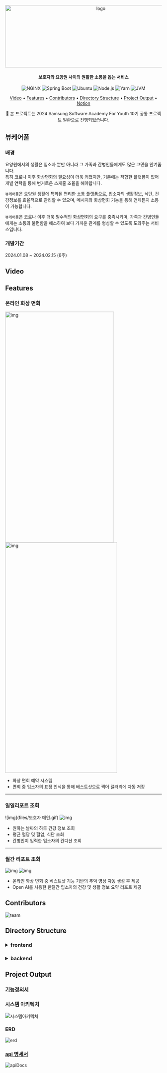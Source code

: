 <div align="center">
    <img src="https://github.com/skagmltn7/skagmltn7/assets/133394749/7a5fef45-7259-45db-9101-8d6b005d5c2a" alt="logo" width="600" height="200"/>
</div>

<div align="center">

#### 보호자와 요양원 사이의 원활한 소통을 돕는 서비스

</div><div align="center">

![NGINX](https://img.shields.io/badge/NGINX-1.25.3-green)
![Spring Boot](https://img.shields.io/badge/Spring%20Boot-3.2.1-brightgreen)
![Ubuntu](https://img.shields.io/badge/Ubuntu-20.04.6%20LTS-orange)
![Node.js](https://img.shields.io/badge/Node.js-20.10.0%20LTS-brightgreen)
![Yarn](https://img.shields.io/badge/Yarn-1.22.21-yellow)
![JVM](https://img.shields.io/badge/JVM-Docker%20image%20openjdk:17--slim-blue)

</div>

<div align="center">
    <a href="#video">Video</a> • 
    <a href="#features">Features</a> •
    <a href="#contributors">Contributors</a> •
    <a href="#directory-structure">Directory Structure</a> •
    <a href="#project-output">Project Output</a> •
    <a href="https://www.notion.so/daminzziA601-71f81b9d61484dc99e9e549473288b04">Notion</a>
</div><div align="center">

📢 본 프로젝트는 2024 Samsung Software Academy For Youth 10기 공통 프로젝트 일환으로 진행되었습니다.

</div>

## 뷰케어풀

### 배경

요양원에서의 생활은 입소자 뿐만 아니라 그 가족과 간병인들에게도 많은 고민을 안겨줍니다.<br/>
특히 코로나 이후 화상면회의 필요성이 더욱 커졌지만, 기존에는 적합한 플랫폼이 없어 개별 연락을 통해 번거로운 스케줄 조율을 해야합니다.

`뷰케어풀`은 요양원 생활에 특화된 편리한 소통 플랫폼으로, 입소자의 생활정보, 식단, 건강정보를 효율적으로 관리할 수 있으며,
메시지와 화상면회 기능을 통해 언제든지 소통이 가능합니다.

`뷰케어풀`은 코로나 이후 더욱 필수적인 화상면회의 요구를 충족시키며,
가족과 간병인들에게는 소통의 불편함을 해소하여 보다 가까운 관계를 형성할 수 있도록 도와주는 서비스입니다.

### 개발기간

2024.01.08 ~ 2024.02.15 (6주)


## Video


## Features

### 온라인 화상 면회

<img alt="img" height="739" src="https://github.com/skagmltn7/skagmltn7/assets/133394749/ec542b2f-dec6-41fa-84cc-c1eaceb645b9" width="350"/>
<img alt="img" height="739" src="files/면회.gif" width="360"/>

- 화상 면회 예약 시스템
- 면회 중 입소자의 표정 인식을 통해 베스트샷으로 찍어 갤러리에 자동 저장

<hr/>

### 일일리포트 조회

![img](files/보호자 메인.gif)
![img](files/보호자메인2.gif)

- 원하는 날짜의 하루 건강 정보 조회
- 평균 혈당 및 혈압, 식단 조회
- 간병인이 입력한 입소자의 컨디션 조회

<hr/>

### 월간 리포트 조회

![img](files/월간레포트.gif)
![img](files/월간레포트2.gif)

- 온라인 화상 면회 중 베스트샷 기능 기반의 추억 영상 자동 생성 후 제공
- Open AI를 사용한 한달간 입소자의 건강 및 생활 정보 요약 리포트 제공


## Contributors

![team](files/05_팀구성.png)


## Directory Structure

<h3> 
<details>
<summary>frontend</summary>
<div markdown="1">

```shell
📦src
├─📂@types
│  └─📂global
├─📂assets
│  ├─📂icons
│  ├─📂images
│  └─📂styles
│     └─📂font
├─📂components
│  ├─📂calendar
│  ├─📂caregiver
│  ├─📂chart
│  ├─📂common
│  ├─📂family
│  ├─📂familyHome
│  ├─📂gallery
│  ├─📂message
│  ├─📂report
│  └─📂visit
├─📂pages
│  ├─📂caregiver
│  │  └─📂CareGiverSendMessage
│  ├─📂family
│  │  └─📂FamilyProfile
│  ├─📂Login
│  └─📂SignUp
├─📂services
│  ├─📂connect
│  ├─📂gallery
│  ├─📂health
│  ├─📂message
│  ├─📂report
│  ├─📂user
│  └─📂visit
└─📂stores
```

</div>
</details>
</h3>

<h3>
<details>
<summary>backend</summary>
<div markdown="1">

```shell
📦src
├─📂main
│ ├─📂java.com.ssafy.ViewCareFull
│ │ ├─📂configuration
│ │ └─📂domain
│ │   ├─🔄common                  # 공통 모듈
│ │   │ └─📂entity
│ │   ├─😊condition               # 컨디션 관련 도메인
│ │   │ ├─📂controller
│ │   │ ├─📂dto
│ │   │ ├─📂entity
│ │   │ ├─📂repository
│ │   │ └─📂service
│ │   ├─🎥conference              # 화상면회 관련 도메인
│ │   │ ├─📂controller
│ │   │ ├─📂dto
│ │   │ ├─📂entity
│ │   │ ├─📂error
│ │   │ │ └─📂exception
│ │   │ ├─📂repository
│ │   │ └─📂service
│ │   ├─📸ffmpeg                  # 화상면회 동영상 처리
│ │   │ ├─📂controller
│ │   │ ├─📂exception
│ │   │ └─📂service
│ │   ├─🖼️gallery                 # 갤러리 관련 도메인
│ │   │ ├─📂controller
│ │   │ ├─📂dto
│ │   │ ├─📂entity
│ │   │ ├─📂exception
│ │   │ ├─📂repository
│ │   │ ├─📂service
│ │   │ └─📂utils
│ │   ├─🎭gcp                     # 얼굴인식을 위한 GCP 관련 도메인
│ │   │ ├─📂controller
│ │   │ ├─📂error
│ │   │ │ └─📂exception
│ │   │ └─📂service
│ │   ├─🌡️health                  # 건강정보 관련 도메인
│ │   │ ├─📂controller
│ │   │ ├─📂dto
│ │   │ ├─📂entity
│ │   │ ├─📂error
│ │   │ │ └─📂exception
│ │   │ ├─📂repository
│ │   │ └─📂service
│ │   ├─📈main                    # 메인화면 관련 도메인
│ │   │ ├─📂controller
│ │   │ ├─📂dto
│ │   │ └─📂service
│ │   ├─💊medicine                # 복약 관련 도메인
│ │   │ ├─📂controller
│ │   │ ├─📂dto
│ │   │ ├─📂entity
│ │   │ ├─📂exception
│ │   │ ├─📂repository
│ │   │ └─📂service
│ │   ├─💌message                 # 메시지 관련 도메인
│ │   │ ├─📂controller
│ │   │ ├─📂dto
│ │   │ ├─📂entity
│ │   │ ├─📂exception
│ │   │ ├─📂repository
│ │   │ └─📂service
│ │   ├─📹openvidu                # 화상면회를 위한 openvidu 관련 도메인
│ │   │ ├─📂controller
│ │   │ ├─📂error
│ │   │ │ └─📂exception
│ │   │ └─📂service
│ │   ├─📋report                  # 월간 리포트 관련 도메인
│ │   │ ├─📂controller
│ │   │ ├─📂dto
│ │   │ │ └─🤖OpenAI              # OpenAI를 사용한 리포트 생성
│ │   │ │   ├─📂Assistant
│ │   │ │   ├─📂Message
│ │   │ │   └─📂Run
│ │   │ ├─📂entity
│ │   │ ├─📂error
│ │   │ │ └─📂exception
│ │   │ ├─📂repository
│ │   │ ├─📂service
│ │   │ └─📂util
│ │   ├─📆schedule                # 면회 스케줄 관련 도메인
│ │   │ ├─📂controller
│ │   │ ├─📂dto
│ │   │ ├─📂entity
│ │   │ ├─📂error
│ │   │ │ └─📂exception
│ │   │ ├─📂repository
│ │   │ └─📂service
│ │   ├─📂test                    # 테스트 관련 도메인
│ │   │ ├─📂controller
│ │   │ └─📂service
│ │   └─👤users                   # 사용자 관련 도메인
│ │       ├─📁controller
│ │       ├─📁dto
│ │       ├─📁entity 
│ │       │  └─📁user
│ │       ├─📁error
│ │       │  └─📁exception
│ │       ├─📁repository
│ │       ├─🔐security            # Spring Security관련 
│ │       │  ├─📁jwt              # JWT 토큰 관련
│ │       │  ├─📁oauth            # OAuth2 관련
│ │       │  └─📁util
│ │       └─📁service
│ └─resources
│   ├─📂static
│   └─📂templates
└─test                              # 도메인별 테스트 코드
    └─java.com.ssa.ViewCareFull
         └─📂domain
             ├─📂condition
             │ └─📂controller
             ├─📂conference
             │ └─📂controller
             ├─📂gallery
             │ └─📂controller
             ├─📂health
             │ └─📂controller
             ├─helper
             ├─main
             │ └─📂controller
             ├─medicine
             │ └─📂controller
             ├─message
             │ └─📂controller
             ├─report
             │ └─📂controller
             ├─schedule
             │ └─📂controller
             ├─test
             │ └─📂controller
             └─users
                 ├─📂controller
                 └─📂service
```

</div>
</details>
</h3>


## Project Output

### <a href="files/01_기능정의서.xlsx">기능정의서</a>

### 시스템 아키텍처

![시스템아키텍처](files/03_시스템아키텍처.png)

### ERD

![erd](files/02_ERD.png)

### <a href="https://www.notion.so/daminzziAPI-Docs-c338583e13774ea8b891a94485b7817c">api 명세서</a>

![apiDocs](files/04_apiDocs.png)








